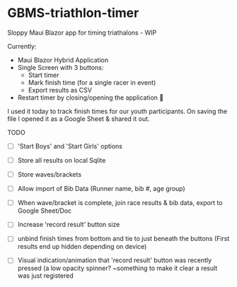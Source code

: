 # GBMS-triathlon-timer
Sloppy Maui Blazor app for timing triathalons - WIP

Currently:
- Maui Blazor Hybrid Application
- Single Screen with 3 buttons:
  - Start timer
  - Mark finish time (for a single racer in event)
  - Export results as CSV
- Restart timer by closing/opening the application 🥉

I used it today to track finish times for our youth participants. On saving the file I opened it as a Google Sheet & shared it out.

TODO
- [ ] 'Start Boys' and 'Start Girls' options
- [ ] Store all results on local Sqlite
- [ ] Store waves/brackets
- [ ] Allow import of Bib Data (Runner name, bib #, age group)
- [ ] When wave/bracket is complete, join race results & bib data, export to Google Sheet/Doc
- [ ] Increase 'record result' button size


- [ ] unbind finish times from bottom and tie to just beneath the buttons (First results end up hidden depending on device)
- [ ] Visual indication/animation that 'record result' button was recently pressed (a low opacity spinner? ~something to make it clear a result was just registered

